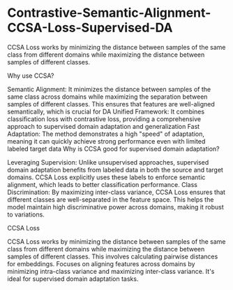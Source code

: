 # Contrastive-Semantic-Alignment-CCSA-Loss-Supervised-DA
CCSA Loss works by minimizing the distance between samples of the same class from different domains while maximizing the distance between samples of different classes.


Why use CCSA?

Semantic Alignment: It minimizes the distance between samples of the same class across domains while maximizing the separation between samples of different classes. This ensures that features are well-aligned semantically, which is crucial for DA
Unified Framework: It combines classification loss with contrastive loss, providing a comprehensive approach to supervised domain adaptation and generalization
Fast Adaptation: The method demonstrates a high "speed" of adaptation, meaning it can quickly achieve strong performance even with limited labeled target data
Why is CCSA good for supervised domain adaptation?

Leveraging Supervision: Unlike unsupervised approaches, supervised domain adaptation benefits from labeled data in both the source and target domains. CCSA Loss explicitly uses these labels to enforce semantic alignment, which leads to better classification performance.
Class Discrimination: By maximizing inter-class variance, CCSA Loss ensures that different classes are well-separated in the feature space. This helps the model maintain high discriminative power across domains, making it robust to variations.

CCSA Loss

CCSA Loss works by minimizing the distance between samples of the same class from different domains while maximizing the distance between samples of different classes. This involves calculating pairwise distances for embeddings. Focuses on aligning features across domains by minimizing intra-class variance and maximizing inter-class variance. It's ideal for supervised domain adaptation tasks.
